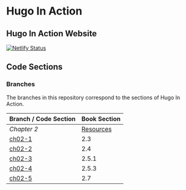 Hugo In Action
===============


Hugo In Action Website
---------------------
[![Netlify Status](https://api.netlify.com/api/v1/badges/83ef031c-395c-40f2-a263-20d073bf8d26/deploy-status)](https://app.netlify.com/sites/hugoinaction/deploys)


Code Sections
-------------

### Branches

The branches in this repository correspond to the sections of Hugo In Action.

| Branch / Code Section | Book Section |
|      ----------       |   ---   |
| *Chapter 2*           | [Resources](https://github.com/hugoinaction/hugoinaction/archive/ch02-resources.zip) |
| [ch02-1](https://github.com/hugoinaction/hugoinaction/tree/ch02-1)                |    2.3    |
| [ch02-2](https://github.com/hugoinaction/hugoinaction/tree/ch02-2)                |    2.4    |
| [ch02-3](https://github.com/hugoinaction/hugoinaction/tree/ch02-3)                |    2.5.1  |
| [ch02-4](https://github.com/hugoinaction/hugoinaction/tree/ch02-4)                |    2.5.3  |
| [ch02-5](https://github.com/hugoinaction/hugoinaction/tree/ch02-5)                |    2.7    |
